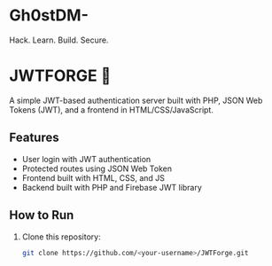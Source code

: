 # Gh0stDM-
Hack. Learn. Build. Secure.
# JWTFORGE 🔐

A simple JWT-based authentication server built with PHP, JSON Web Tokens (JWT), and a frontend in HTML/CSS/JavaScript.

## Features
- User login with JWT authentication
- Protected routes using JSON Web Token
- Frontend built with HTML, CSS, and JS
- Backend built with PHP and Firebase JWT library

## How to Run
1. Clone this repository:
   ```bash
   git clone https://github.com/<your-username>/JWTForge.git
